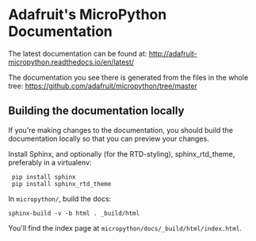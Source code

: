 Adafruit's MicroPython Documentation
=========================

The latest documentation can be found at:
http://adafruit-micropython.readthedocs.io/en/latest/

The documentation you see there is generated from the files in the whole tree:
https://github.com/adafruit/micropython/tree/master

Building the documentation locally
----------------------------------

If you're making changes to the documentation, you should build the
documentation locally so that you can preview your changes.

Install Sphinx, and optionally (for the RTD-styling), sphinx_rtd_theme,
preferably in a virtualenv:

     pip install sphinx
     pip install sphinx_rtd_theme

In `micropython/`, build the docs:

    sphinx-build -v -b html . _build/html

You'll find the index page at `micropython/docs/_build/html/index.html`.
